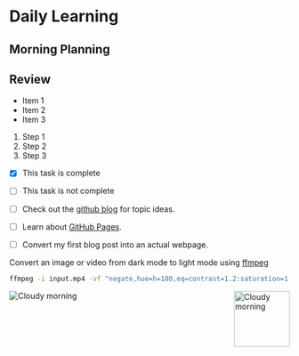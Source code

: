 # Daily Learning
## Morning Planning

## Review

- Item 1
- Item 2
- Item 3

1. Step 1
1. Step 2
1. Step 3

- [x] This task is complete
- [ ] This task is not complete

- [ ] Check out the [github blog](https://github.blog/) for topic ideas.
- [ ] Learn about [GitHub Pages](https://skills.github.com/#first-day-on-github).
- [ ] Convert my first blog post into an actual webpage.

Convert an image or video from dark mode to light mode using [ffmpeg](https://www.ffmpeg.org)

```bash
ffmpeg -i input.mp4 -vf "negate,hue=h=180,eq=contrast=1.2:saturation=1.1" output.mp4
```
![Cloudy morning](https://octodex.github.com/images/cloud.jpg)
<img alt="Cloudy morning" src="https://octodex.github.com/images/cloud.jpg" width="100" align="right">
